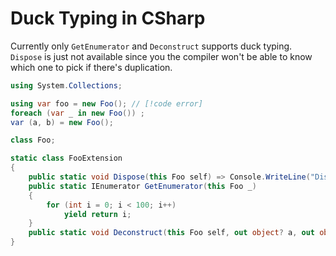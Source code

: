 # Duck Typing in CSharp

Currently only `GetEnumerator` and `Deconstruct` supports duck typing.
`Dispose` is just not available since you the compiler won't be able to know which one to pick if there's duplication.

```cs
using System.Collections;

using var foo = new Foo(); // [!code error] 
foreach (var _ in new Foo()) ;
var (a, b) = new Foo();

class Foo;

static class FooExtension
{
    public static void Dispose(this Foo self) => Console.WriteLine("Disposing Foo");
    public static IEnumerator GetEnumerator(this Foo _)
    {
        for (int i = 0; i < 100; i++)
            yield return i;
    }
    public static void Deconstruct(this Foo self, out object? a, out object? b) => a = b = null;
}
```
